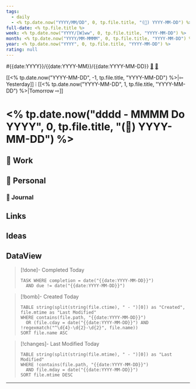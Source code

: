 ```yaml
---
tags:
  - daily
  - <% tp.date.now("YYYY/MM/DD", 0, tp.file.title, "(📅) YYYY-MM-DD") %>
full-date: <% tp.file.title %>
week: <% tp.date.now("YYYY/[W]ww", 0, tp.file.title, "YYYY-MM-DD") %>
month: <% tp.date.now("YYYY/MM-MMMM", 0, tp.file.title, "YYYY-MM-DD") %>
year: <% tp.date.now("YYYY", 0, tp.file.title, "YYYY-MM-DD") %>
rating: null
---
```


#{{date:YYYY}}/{{date:YYYY-MM}}/{{date:YYYY-MM-DD}} [🍋](file:///Applications/Setapp/Grapefruit.app/Contents/Macos/Grapefruit) [📆](https://exist.io/mood/timeline/edit/{{date:YYYY-MM-DD}}) 

[[<% tp.date.now("YYYY-MM-DD", -1, tp.file.title, "YYYY-MM-DD") %>|⇦ Yesterday]] ⁝ [[<% tp.date.now("YYYY-MM-DD", 1, tp.file.title, "YYYY-MM-DD") %>|Tomorrow ⇨]]

# <% tp.date.now("dddd - MMMM Do YYYY", 0, tp.file.title, "(📅) YYYY-MM-DD") %>
## 🏢 Work
## 🏡 Personal
### 📒 Journal
## Links

## Ideas

## DataView

> [!done]- Completed Today
> ```dataview
> TASK WHERE completion = date("{{date:YYYY-MM-DD}}")
>   AND due != date("{{date:YYYY-MM-DD}}")
> ```

> [!bomb]- Created Today
> ```dataview
> TABLE string(split(string(file.ctime), " - ")[0]) as "Created", file.mtime as "Last Modified"
> WHERE contains(file.path, "{{date:YYYY-MM-DD}}")
>   OR (file.cday = date("{{date:YYYY-MM-DD}}") AND !regexmatch("^\d{4}-\d{2}-\d{2}", file.name))
> SORT file.name ASC
> ```

> [!changes]- Last Modified Today
> ```dataview
> TABLE string(split(string(file.mtime), " - ")[0]) as "Last Modified"
> WHERE !contains(file.path, "{{date:YYYY-MM-DD}}")
>   AND file.mday = date("{{date:YYYY-MM-DD}}")
> SORT file.mtime DESC
> ```

---
